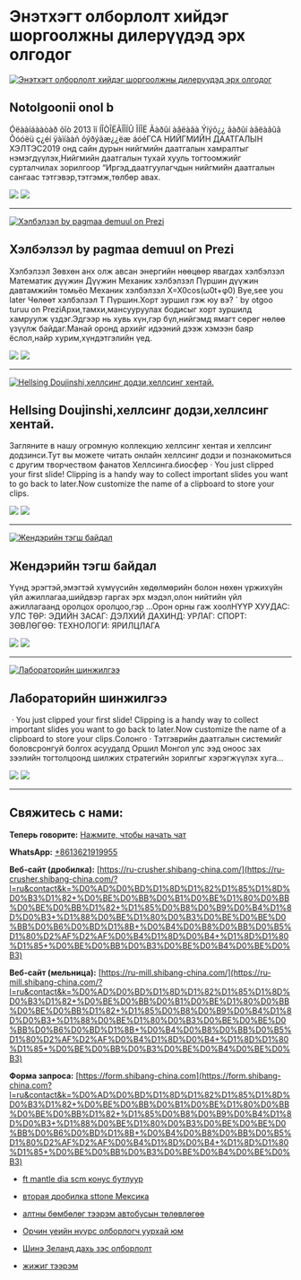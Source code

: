 # Энэтхэгт олборлолт хийдэг шоргоолжны дилерүүдэд эрх олгодог

<a href="https://swt.shibang-china.com/?l=ru&img&k=%D0%AD%D0%BD%D1%8D%D1%82%D1%85%D1%8D%D0%B3%D1%82+%D0%BE%D0%BB%D0%B1%D0%BE%D1%80%D0%BB%D0%BE%D0%BB%D1%82+%D1%85%D0%B8%D0%B9%D0%B4%D1%8D%D0%B3+%D1%88%D0%BE%D1%80%D0%B3%D0%BE%D0%BE%D0%BB%D0%B6%D0%BD%D1%8B+%D0%B4%D0%B8%D0%BB%D0%B5%D1%80%D2%AF%D2%AF%D0%B4%D1%8D%D0%B4+%D1%8D%D1%80%D1%85+%D0%BE%D0%BB%D0%B3%D0%BE%D0%B4%D0%BE%D0%B3" target="_blank">![Энэтхэгт олборлолт хийдэг шоргоолжны дилерүүдэд эрх олгодог](http://static.shibang-china.com/all-800x300/799.jpg)</a>

## Notolgoonii onol b
&#211;&#235;&#224;&#224;&#237;&#225;&#224;&#224;&#242;&#224;&#240; &#245;&#238;&#242; 2013 &#238;&#237; &#205;&#206;&#210;&#206;&#203;&#195;&#206;&#206;&#205;&#219; &#206;&#205;&#206;&#203; &#195;&#224;&#240;&#251;&#237; &#224;&#226;&#235;&#224;&#227;&#224; &#221;&#237;&#253;&#245;&#191;&#191; &#227;&#224;&#240;&#251;&#237; &#224;&#226;&#235;&#224;&#227;&#251;&#227; &#213;&#243;&#243;&#235;&#252; &#231;&#191;&#233;&#237; &#255;&#224;&#236;&#237;&#224;&#224;&#241; &#245;&#253;&#240;&#253;&#227;&#230;&#191;&#191;&#235;&#230; &#225;&#243;&#233;ГСА НИЙГМИЙН ДААТГАЛЫН ХЭЛТЭС2019 онд сайн дурын нийгмийн даатгалын хамралтыг нэмэгдүүлэх,Нийгмийн даатгалын тухай хууль тогтоомжийг сурталчилах зорилгоор “Иргэд,даатгуулагчдын нийгмийн даатгалын сангаас тэтгэвэр,тэтгэмж,төлбөр авах.


<a href="https://whatsapp.shibangsoft.com/WhatsApp.php" target="_blank" title="WhatsApp">![](http://static.shibang-china.com/icon/whatsapp.png)</a> <a href="https://swt.shibang-china.com/?l=ru&icon&k=%D0%AD%D0%BD%D1%8D%D1%82%D1%85%D1%8D%D0%B3%D1%82+%D0%BE%D0%BB%D0%B1%D0%BE%D1%80%D0%BB%D0%BE%D0%BB%D1%82+%D1%85%D0%B8%D0%B9%D0%B4%D1%8D%D0%B3+%D1%88%D0%BE%D1%80%D0%B3%D0%BE%D0%BE%D0%BB%D0%B6%D0%BD%D1%8B+%D0%B4%D0%B8%D0%BB%D0%B5%D1%80%D2%AF%D2%AF%D0%B4%D1%8D%D0%B4+%D1%8D%D1%80%D1%85+%D0%BE%D0%BB%D0%B3%D0%BE%D0%B4%D0%BE%D0%B3" target="_blank">![](http://static.shibang-china.com/icon/chat-ru.png)</a>

---

<a href="https://swt.shibang-china.com/?l=ru&img&k=%D0%AD%D0%BD%D1%8D%D1%82%D1%85%D1%8D%D0%B3%D1%82+%D0%BE%D0%BB%D0%B1%D0%BE%D1%80%D0%BB%D0%BE%D0%BB%D1%82+%D1%85%D0%B8%D0%B9%D0%B4%D1%8D%D0%B3+%D1%88%D0%BE%D1%80%D0%B3%D0%BE%D0%BE%D0%BB%D0%B6%D0%BD%D1%8B+%D0%B4%D0%B8%D0%BB%D0%B5%D1%80%D2%AF%D2%AF%D0%B4%D1%8D%D0%B4+%D1%8D%D1%80%D1%85+%D0%BE%D0%BB%D0%B3%D0%BE%D0%B4%D0%BE%D0%B3" target="_blank">![Хэлбэлзэл by pagmaa demuul on Prezi](http://static.shibang-china.com/all-800x300/699.jpg)</a>

## Хэлбэлзэл by pagmaa demuul on Prezi
Хэлбэлзэл Зөвхөн анх олж авсан энергийн нөөцөөр явагдах хэлбэлзэл Математик дүүжин Дүүжин Механик хэлбэлзэл Пүршин дүүжин давтамжийн томьёо Механик хэлбэлзэл X=X0cos(ω0t+φ0) Bye,see you later Чөлөөт хэлбэлзэл Т Пүршин.Хорт зуршил гэж юу вэ? ` by otgoo turuu on PreziАрхи,тамхи,мансууруулах бодисыг хорт зуршилд хамруулж үздэг.Эдгээр нь хувь хүн,гэр бүл,нийгэмд ямагт сөрөг нөлөө үзүүлж байдаг.Манай оронд архийг идээний дээж хэмээн баяр ёслол,найр хурим,хүндэтгэлийн үед.


<a href="https://whatsapp.shibangsoft.com/WhatsApp.php" target="_blank" title="WhatsApp">![](http://static.shibang-china.com/icon/whatsapp.png)</a> <a href="https://swt.shibang-china.com/?l=ru&icon&k=%D0%AD%D0%BD%D1%8D%D1%82%D1%85%D1%8D%D0%B3%D1%82+%D0%BE%D0%BB%D0%B1%D0%BE%D1%80%D0%BB%D0%BE%D0%BB%D1%82+%D1%85%D0%B8%D0%B9%D0%B4%D1%8D%D0%B3+%D1%88%D0%BE%D1%80%D0%B3%D0%BE%D0%BE%D0%BB%D0%B6%D0%BD%D1%8B+%D0%B4%D0%B8%D0%BB%D0%B5%D1%80%D2%AF%D2%AF%D0%B4%D1%8D%D0%B4+%D1%8D%D1%80%D1%85+%D0%BE%D0%BB%D0%B3%D0%BE%D0%B4%D0%BE%D0%B3" target="_blank">![](http://static.shibang-china.com/icon/chat-ru.png)</a>

---

<a href="https://swt.shibang-china.com/?l=ru&img&k=%D0%AD%D0%BD%D1%8D%D1%82%D1%85%D1%8D%D0%B3%D1%82+%D0%BE%D0%BB%D0%B1%D0%BE%D1%80%D0%BB%D0%BE%D0%BB%D1%82+%D1%85%D0%B8%D0%B9%D0%B4%D1%8D%D0%B3+%D1%88%D0%BE%D1%80%D0%B3%D0%BE%D0%BE%D0%BB%D0%B6%D0%BD%D1%8B+%D0%B4%D0%B8%D0%BB%D0%B5%D1%80%D2%AF%D2%AF%D0%B4%D1%8D%D0%B4+%D1%8D%D1%80%D1%85+%D0%BE%D0%BB%D0%B3%D0%BE%D0%B4%D0%BE%D0%B3" target="_blank">![Hellsing Doujinshi,хеллсинг додзи,хеллсинг хентай.](http://static.shibang-china.com/all-800x300/655.jpg)</a>

## Hellsing Doujinshi,хеллсинг додзи,хеллсинг хентай.
Загляните в нашу огромную коллекцию хеллсинг хентая и хеллсинг додзинси.Тут вы можете читать онлайн хеллсинг додзи и познакомиться с другим творчеством фанатов Хеллсинга.биосфер&nbsp;&#0183;&#32;You just clipped your first slide! Clipping is a handy way to collect important slides you want to go back to later.Now customize the name of a clipboard to store your clips.


<a href="https://whatsapp.shibangsoft.com/WhatsApp.php" target="_blank" title="WhatsApp">![](http://static.shibang-china.com/icon/whatsapp.png)</a> <a href="https://swt.shibang-china.com/?l=ru&icon&k=%D0%AD%D0%BD%D1%8D%D1%82%D1%85%D1%8D%D0%B3%D1%82+%D0%BE%D0%BB%D0%B1%D0%BE%D1%80%D0%BB%D0%BE%D0%BB%D1%82+%D1%85%D0%B8%D0%B9%D0%B4%D1%8D%D0%B3+%D1%88%D0%BE%D1%80%D0%B3%D0%BE%D0%BE%D0%BB%D0%B6%D0%BD%D1%8B+%D0%B4%D0%B8%D0%BB%D0%B5%D1%80%D2%AF%D2%AF%D0%B4%D1%8D%D0%B4+%D1%8D%D1%80%D1%85+%D0%BE%D0%BB%D0%B3%D0%BE%D0%B4%D0%BE%D0%B3" target="_blank">![](http://static.shibang-china.com/icon/chat-ru.png)</a>

---

<a href="https://swt.shibang-china.com/?l=ru&img&k=%D0%AD%D0%BD%D1%8D%D1%82%D1%85%D1%8D%D0%B3%D1%82+%D0%BE%D0%BB%D0%B1%D0%BE%D1%80%D0%BB%D0%BE%D0%BB%D1%82+%D1%85%D0%B8%D0%B9%D0%B4%D1%8D%D0%B3+%D1%88%D0%BE%D1%80%D0%B3%D0%BE%D0%BE%D0%BB%D0%B6%D0%BD%D1%8B+%D0%B4%D0%B8%D0%BB%D0%B5%D1%80%D2%AF%D2%AF%D0%B4%D1%8D%D0%B4+%D1%8D%D1%80%D1%85+%D0%BE%D0%BB%D0%B3%D0%BE%D0%B4%D0%BE%D0%B3" target="_blank">![Жендэрийн тэгш байдал](http://static.shibang-china.com/all-800x300/588.jpg)</a>

## Жендэрийн тэгш байдал
Үүнд эрэгтэй,эмэгтэй хүмүүсийн хөдөлмөрийн болон нөхөн үржихүйн үйл ажиллагаа,шийдвэр гаргах эрх мэдэл,олон нийтийн үйл ажиллагаанд оролцох оролцоо,гэр …Орон орны гаж хоолНҮҮР ХУУДАС: УЛС ТӨР: ЭДИЙН ЗАСАГ: ДЭЛХИЙ ДАХИНД: УРЛАГ: СПОРТ: ЗӨВЛӨГӨӨ: ТЕХНОЛОГИ: ЯРИЛЦЛАГА


<a href="https://whatsapp.shibangsoft.com/WhatsApp.php" target="_blank" title="WhatsApp">![](http://static.shibang-china.com/icon/whatsapp.png)</a> <a href="https://swt.shibang-china.com/?l=ru&icon&k=%D0%AD%D0%BD%D1%8D%D1%82%D1%85%D1%8D%D0%B3%D1%82+%D0%BE%D0%BB%D0%B1%D0%BE%D1%80%D0%BB%D0%BE%D0%BB%D1%82+%D1%85%D0%B8%D0%B9%D0%B4%D1%8D%D0%B3+%D1%88%D0%BE%D1%80%D0%B3%D0%BE%D0%BE%D0%BB%D0%B6%D0%BD%D1%8B+%D0%B4%D0%B8%D0%BB%D0%B5%D1%80%D2%AF%D2%AF%D0%B4%D1%8D%D0%B4+%D1%8D%D1%80%D1%85+%D0%BE%D0%BB%D0%B3%D0%BE%D0%B4%D0%BE%D0%B3" target="_blank">![](http://static.shibang-china.com/icon/chat-ru.png)</a>

---

<a href="https://swt.shibang-china.com/?l=ru&img&k=%D0%AD%D0%BD%D1%8D%D1%82%D1%85%D1%8D%D0%B3%D1%82+%D0%BE%D0%BB%D0%B1%D0%BE%D1%80%D0%BB%D0%BE%D0%BB%D1%82+%D1%85%D0%B8%D0%B9%D0%B4%D1%8D%D0%B3+%D1%88%D0%BE%D1%80%D0%B3%D0%BE%D0%BE%D0%BB%D0%B6%D0%BD%D1%8B+%D0%B4%D0%B8%D0%BB%D0%B5%D1%80%D2%AF%D2%AF%D0%B4%D1%8D%D0%B4+%D1%8D%D1%80%D1%85+%D0%BE%D0%BB%D0%B3%D0%BE%D0%B4%D0%BE%D0%B3" target="_blank">![Лабораторийн шинжилгээ](http://static.shibang-china.com/all-800x300/799.jpg)</a>

## Лабораторийн шинжилгээ
&nbsp;&#0183;&#32;You just clipped your first slide! Clipping is a handy way to collect important slides you want to go back to later.Now customize the name of a clipboard to store your clips.Солонго&nbsp;&#0183;&#32;Тэтгэврийн даатгалын системийг боловсронгуй болгох асуудалд Оршил Монгол улс ээд оноос зах зээлийн тогтолцоонд шилжих стратегийн зорилгыг хэрэгжүүлэх хуга…


<a href="https://whatsapp.shibangsoft.com/WhatsApp.php" target="_blank" title="WhatsApp">![](http://static.shibang-china.com/icon/whatsapp.png)</a> <a href="https://swt.shibang-china.com/?l=ru&icon&k=%D0%AD%D0%BD%D1%8D%D1%82%D1%85%D1%8D%D0%B3%D1%82+%D0%BE%D0%BB%D0%B1%D0%BE%D1%80%D0%BB%D0%BE%D0%BB%D1%82+%D1%85%D0%B8%D0%B9%D0%B4%D1%8D%D0%B3+%D1%88%D0%BE%D1%80%D0%B3%D0%BE%D0%BE%D0%BB%D0%B6%D0%BD%D1%8B+%D0%B4%D0%B8%D0%BB%D0%B5%D1%80%D2%AF%D2%AF%D0%B4%D1%8D%D0%B4+%D1%8D%D1%80%D1%85+%D0%BE%D0%BB%D0%B3%D0%BE%D0%B4%D0%BE%D0%B3" target="_blank">![](http://static.shibang-china.com/icon/chat-ru.png)</a>

---
## Свяжитесь с нами:

**Теперь говорите:** [Нажмите, чтобы начать чат](https://swt.shibang-china.com?l=ru&contact&k=%D0%AD%D0%BD%D1%8D%D1%82%D1%85%D1%8D%D0%B3%D1%82+%D0%BE%D0%BB%D0%B1%D0%BE%D1%80%D0%BB%D0%BE%D0%BB%D1%82+%D1%85%D0%B8%D0%B9%D0%B4%D1%8D%D0%B3+%D1%88%D0%BE%D1%80%D0%B3%D0%BE%D0%BE%D0%BB%D0%B6%D0%BD%D1%8B+%D0%B4%D0%B8%D0%BB%D0%B5%D1%80%D2%AF%D2%AF%D0%B4%D1%8D%D0%B4+%D1%8D%D1%80%D1%85+%D0%BE%D0%BB%D0%B3%D0%BE%D0%B4%D0%BE%D0%B3)

**WhatsApp:**  [+8613621919955](https://whatsapp.shibangsoft.com/WhatsApp.php)

**Веб-сайт (дробилка):** [https://ru-crusher.shibang-china.com/](https://ru-crusher.shibang-china.com/?l=ru&contact&k=%D0%AD%D0%BD%D1%8D%D1%82%D1%85%D1%8D%D0%B3%D1%82+%D0%BE%D0%BB%D0%B1%D0%BE%D1%80%D0%BB%D0%BE%D0%BB%D1%82+%D1%85%D0%B8%D0%B9%D0%B4%D1%8D%D0%B3+%D1%88%D0%BE%D1%80%D0%B3%D0%BE%D0%BE%D0%BB%D0%B6%D0%BD%D1%8B+%D0%B4%D0%B8%D0%BB%D0%B5%D1%80%D2%AF%D2%AF%D0%B4%D1%8D%D0%B4+%D1%8D%D1%80%D1%85+%D0%BE%D0%BB%D0%B3%D0%BE%D0%B4%D0%BE%D0%B3)

**Веб-сайт (мельница):** [https://ru-mill.shibang-china.com/](https://ru-mill.shibang-china.com/?l=ru&contact&k=%D0%AD%D0%BD%D1%8D%D1%82%D1%85%D1%8D%D0%B3%D1%82+%D0%BE%D0%BB%D0%B1%D0%BE%D1%80%D0%BB%D0%BE%D0%BB%D1%82+%D1%85%D0%B8%D0%B9%D0%B4%D1%8D%D0%B3+%D1%88%D0%BE%D1%80%D0%B3%D0%BE%D0%BE%D0%BB%D0%B6%D0%BD%D1%8B+%D0%B4%D0%B8%D0%BB%D0%B5%D1%80%D2%AF%D2%AF%D0%B4%D1%8D%D0%B4+%D1%8D%D1%80%D1%85+%D0%BE%D0%BB%D0%B3%D0%BE%D0%B4%D0%BE%D0%B3)

**Форма запроса:** [https://form.shibang-china.com](https://form.shibang-china.com?l=ru&contact&k=%D0%AD%D0%BD%D1%8D%D1%82%D1%85%D1%8D%D0%B3%D1%82+%D0%BE%D0%BB%D0%B1%D0%BE%D1%80%D0%BB%D0%BE%D0%BB%D1%82+%D1%85%D0%B8%D0%B9%D0%B4%D1%8D%D0%B3+%D1%88%D0%BE%D1%80%D0%B3%D0%BE%D0%BE%D0%BB%D0%B6%D0%BD%D1%8B+%D0%B4%D0%B8%D0%BB%D0%B5%D1%80%D2%AF%D2%AF%D0%B4%D1%8D%D0%B4+%D1%8D%D1%80%D1%85+%D0%BE%D0%BB%D0%B3%D0%BE%D0%B4%D0%BE%D0%B3)

* [ft mantle dia scm конус бутлуур](../127/ft%20mantle%20dia%20scm%20%D0%BA%D0%BE%D0%BD%D1%83%D1%81%20%D0%B1%D1%83%D1%82%D0%BB%D1%83%D1%83%D1%80.md)

* [вторая дробилка sttone Мексика](../130/%D0%B2%D1%82%D0%BE%D1%80%D0%B0%D1%8F%20%D0%B4%D1%80%D0%BE%D0%B1%D0%B8%D0%BB%D0%BA%D0%B0%20sttone%20%D0%9C%D0%B5%D0%BA%D1%81%D0%B8%D0%BA%D0%B0.md)

* [алтны бөмбөлөг тээрэм автобусын төлөвлөгөө](../129/%D0%B0%D0%BB%D1%82%D0%BD%D1%8B%20%D0%B1%D3%A9%D0%BC%D0%B1%D3%A9%D0%BB%D3%A9%D0%B3%20%D1%82%D1%8D%D1%8D%D1%80%D1%8D%D0%BC%20%D0%B0%D0%B2%D1%82%D0%BE%D0%B1%D1%83%D1%81%D1%8B%D0%BD%20%D1%82%D3%A9%D0%BB%D3%A9%D0%B2%D0%BB%D3%A9%D0%B3%D3%A9%D3%A9.md)

* [Орчин үеийн нүүрс олборлогч уурхай юм](../128/%D0%9E%D1%80%D1%87%D0%B8%D0%BD%20%D2%AF%D0%B5%D0%B8%D0%B9%D0%BD%20%D0%BD%D2%AF%D2%AF%D1%80%D1%81%20%D0%BE%D0%BB%D0%B1%D0%BE%D1%80%D0%BB%D0%BE%D0%B3%D1%87%20%D1%83%D1%83%D1%80%D1%85%D0%B0%D0%B9%20%D1%8E%D0%BC.md)

* [Шинэ Зеланд дахь зэс олборлолт](../127/%D0%A8%D0%B8%D0%BD%D1%8D%20%D0%97%D0%B5%D0%BB%D0%B0%D0%BD%D0%B4%20%D0%B4%D0%B0%D1%85%D1%8C%20%D0%B7%D1%8D%D1%81%20%D0%BE%D0%BB%D0%B1%D0%BE%D1%80%D0%BB%D0%BE%D0%BB%D1%82.md)

* [жижиг тээрэм](../128/%D0%B6%D0%B8%D0%B6%D0%B8%D0%B3%20%D1%82%D1%8D%D1%8D%D1%80%D1%8D%D0%BC.md)
